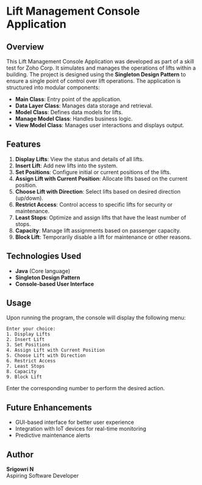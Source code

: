 # Lift Management Console Application

## Overview
This Lift Management Console Application was developed as part of a skill test for Zoho Corp. It simulates and manages the operations of lifts within a building. The project is designed using the **Singleton Design Pattern** to ensure a single point of control over lift operations. The application is structured into modular components:

- **Main Class**: Entry point of the application.
- **Data Layer Class**: Manages data storage and retrieval.
- **Model Class**: Defines data models for lifts.
- **Manage Model Class**: Handles business logic.
- **View Model Class**: Manages user interactions and displays output.

## Features
1. **Display Lifts**: View the status and details of all lifts.
2. **Insert Lift**: Add new lifts into the system.
3. **Set Positions**: Configure initial or current positions of the lifts.
4. **Assign Lift with Current Position**: Allocate lifts based on the current position.
5. **Choose Lift with Direction**: Select lifts based on desired direction (up/down).
6. **Restrict Access**: Control access to specific lifts for security or maintenance.
7. **Least Stops**: Optimize and assign lifts that have the least number of stops.
8. **Capacity**: Manage lift assignments based on passenger capacity.
9. **Block Lift**: Temporarily disable a lift for maintenance or other reasons.

## Technologies Used
- **Java** (Core language)
- **Singleton Design Pattern**
- **Console-based User Interface**

## Usage
Upon running the program, the console will display the following menu:

```
Enter your choice:
1. Display Lifts
2. Insert Lift
3. Set Positions
4. Assign Lift with Current Position
5. Choose Lift with Direction
6. Restrict Access
7. Least Stops
8. Capacity
9. Block Lift
```

Enter the corresponding number to perform the desired action.

## Future Enhancements
- GUI-based interface for better user experience
- Integration with IoT devices for real-time monitoring
- Predictive maintenance alerts
  
## Author
**Srigowri N**  
Aspiring Software Developer  

